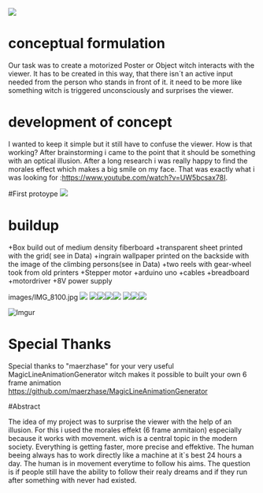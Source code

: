 ![](images/motorheader.jpg)
# conceptual formulation

Our task was to create a motorized Poster or Object witch interacts with the viewer. It has to be created in this way, that there isn´t an active input needed from the person who stands in front of it.
it need to be more like something witch is triggered unconsciously and surprises the viewer. 

# development of concept

I wanted to keep it simple but it still have to confuse the viewer. How is that working? After brainstorming i came to the point that it should be something with an optical illusion. After a long research i was really happy to find the morales effect which makes a big smile on my face. That was exactly what i was looking for :https://www.youtube.com/watch?v=UW5bcsax78I.

#First protoype
![](images/IMG_8106.jpg)

# buildup

+Box build out of medium density fiberboard
+transparent sheet printed with the grid( see in Data)
+ingrain wallpaper printed on the backside with the image of the climbing persons(see in Data)
+two reels with gear-wheel took from old printers
+Stepper motor
+arduino uno
+cables
+breadboard
+motordriver
+8V power supply

images/IMG_8100.jpg
![](images/IMG_8100.jpg) ![](images/IMG_8101.jpg)![](images/IMG_8102.jpg)![](images/IMG_8103.jpg)![](images/IMG_8104.jpg)
![](images/IMG_8106.jpg)![](images/IMG_8108.jpg)![](images/IMG_8109.jpg)



![Imgur](http://i.imgur.com/tIwwKnB.gif)









# Special Thanks

Special thanks to "maerzhase" for your very useful MagicLineAnimationGenerator witch makes it possible to built your own 6 frame animation https://github.com/maerzhase/MagicLineAnimationGenerator

#Abstract

The idea of my project was to surprise the viewer with the help of an illusion. For this i used the morales effekt (6 frame anmitaion) especially because it works with movement. wich is a central topic in the modern society. Everything is getting faster, more precise and effektive. The human beeing always has to work  directly like a machine  at it`s best 24 hours a day. The human is in movement everytime to follow his aims. The question is if people still have the ability to follow their realy dreams and if they run after something with never had existed.


